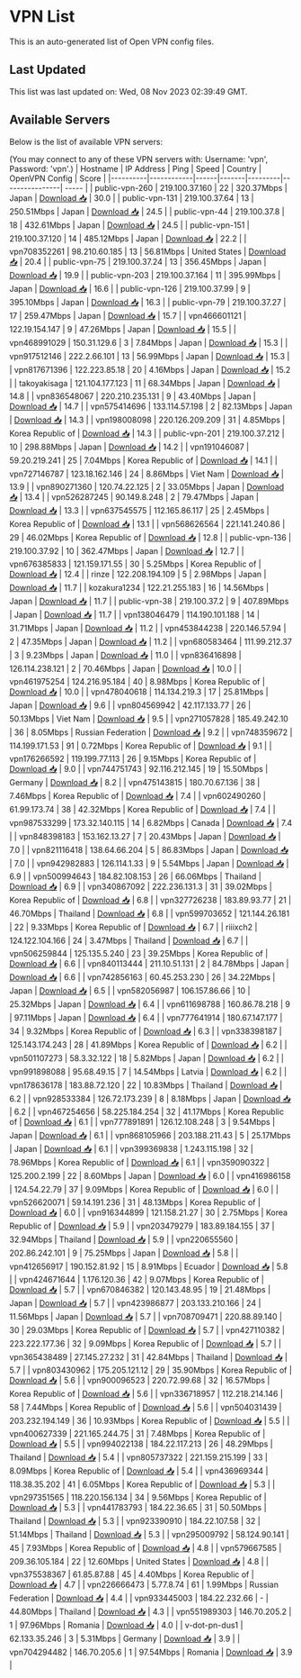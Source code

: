 # VPN List

This is an auto-generated list of Open VPN config files.

## Last Updated

This list was last updated on: Wed, 08 Nov 2023 02:39:49 GMT.

## Available Servers

Below is the list of available VPN servers:

(You may connect to any of these VPN servers with: Username: 'vpn', Password: 'vpn'.)
| Hostname | IP Address | Ping | Speed | Country | OpenVPN Config | Score |
|----------|------------|------|-------|---------|----------------| ----- |
| public-vpn-260 | 219.100.37.160 | 22 | 320.37Mbps | Japan | [Download 📥](./configs/server_0_JP.ovpn) | 30.0 |
| public-vpn-131 | 219.100.37.64 | 13 | 250.51Mbps | Japan | [Download 📥](./configs/server_1_JP.ovpn) | 24.5 |
| public-vpn-44 | 219.100.37.8 | 18 | 432.61Mbps | Japan | [Download 📥](./configs/server_2_JP.ovpn) | 24.5 |
| public-vpn-151 | 219.100.37.120 | 14 | 485.12Mbps | Japan | [Download 📥](./configs/server_3_JP.ovpn) | 22.2 |
| vpn708352261 | 98.210.60.185 | 13 | 56.81Mbps | United States | [Download 📥](./configs/server_4_US.ovpn) | 20.4 |
| public-vpn-75 | 219.100.37.24 | 13 | 356.45Mbps | Japan | [Download 📥](./configs/server_5_JP.ovpn) | 19.9 |
| public-vpn-203 | 219.100.37.164 | 11 | 395.99Mbps | Japan | [Download 📥](./configs/server_6_JP.ovpn) | 16.6 |
| public-vpn-126 | 219.100.37.99 | 9 | 395.10Mbps | Japan | [Download 📥](./configs/server_7_JP.ovpn) | 16.3 |
| public-vpn-79 | 219.100.37.27 | 17 | 259.47Mbps | Japan | [Download 📥](./configs/server_8_JP.ovpn) | 15.7 |
| vpn466601121 | 122.19.154.147 | 9 | 47.26Mbps | Japan | [Download 📥](./configs/server_9_JP.ovpn) | 15.5 |
| vpn468991029 | 150.31.129.6 | 3 | 7.84Mbps | Japan | [Download 📥](./configs/server_10_JP.ovpn) | 15.3 |
| vpn917512146 | 222.2.66.101 | 13 | 56.99Mbps | Japan | [Download 📥](./configs/server_11_JP.ovpn) | 15.3 |
| vpn817671396 | 122.223.85.18 | 20 | 4.16Mbps | Japan | [Download 📥](./configs/server_12_JP.ovpn) | 15.2 |
| takoyakisaga | 121.104.177.123 | 11 | 68.34Mbps | Japan | [Download 📥](./configs/server_13_JP.ovpn) | 14.8 |
| vpn836548067 | 220.210.235.131 | 9 | 43.40Mbps | Japan | [Download 📥](./configs/server_14_JP.ovpn) | 14.7 |
| vpn575414696 | 133.114.57.198 | 2 | 82.13Mbps | Japan | [Download 📥](./configs/server_15_JP.ovpn) | 14.3 |
| vpn198008098 | 220.126.209.209 | 31 | 4.85Mbps | Korea Republic of | [Download 📥](./configs/server_16_KR.ovpn) | 14.3 |
| public-vpn-201 | 219.100.37.212 | 10 | 298.88Mbps | Japan | [Download 📥](./configs/server_17_JP.ovpn) | 14.2 |
| vpn191046087 | 59.20.219.241 | 25 | 7.04Mbps | Korea Republic of | [Download 📥](./configs/server_18_KR.ovpn) | 14.1 |
| vpn727146787 | 123.18.162.146 | 24 | 8.86Mbps | Viet Nam | [Download 📥](./configs/server_19_VN.ovpn) | 13.9 |
| vpn890271360 | 120.74.22.125 | 2 | 33.05Mbps | Japan | [Download 📥](./configs/server_20_JP.ovpn) | 13.4 |
| vpn526287245 | 90.149.8.248 | 2 | 79.47Mbps | Japan | [Download 📥](./configs/server_21_JP.ovpn) | 13.3 |
| vpn637545575 | 112.165.86.117 | 25 | 2.45Mbps | Korea Republic of | [Download 📥](./configs/server_22_KR.ovpn) | 13.1 |
| vpn568626564 | 221.141.240.86 | 29 | 46.02Mbps | Korea Republic of | [Download 📥](./configs/server_23_KR.ovpn) | 12.8 |
| public-vpn-136 | 219.100.37.92 | 10 | 362.47Mbps | Japan | [Download 📥](./configs/server_24_JP.ovpn) | 12.7 |
| vpn676385833 | 121.159.171.55 | 30 | 5.25Mbps | Korea Republic of | [Download 📥](./configs/server_25_KR.ovpn) | 12.4 |
| rinze | 122.208.194.109 | 5 | 2.98Mbps | Japan | [Download 📥](./configs/server_26_JP.ovpn) | 11.7 |
| kozakura1234 | 122.21.255.183 | 16 | 14.56Mbps | Japan | [Download 📥](./configs/server_27_JP.ovpn) | 11.7 |
| public-vpn-38 | 219.100.37.2 | 9 | 407.89Mbps | Japan | [Download 📥](./configs/server_28_JP.ovpn) | 11.7 |
| vpn138046479 | 114.190.101.188 | 14 | 31.71Mbps | Japan | [Download 📥](./configs/server_29_JP.ovpn) | 11.2 |
| vpn453844238 | 220.146.57.94 | 2 | 47.35Mbps | Japan | [Download 📥](./configs/server_30_JP.ovpn) | 11.2 |
| vpn680583464 | 111.99.212.37 | 3 | 9.23Mbps | Japan | [Download 📥](./configs/server_31_JP.ovpn) | 11.0 |
| vpn836416898 | 126.114.238.121 | 2 | 70.46Mbps | Japan | [Download 📥](./configs/server_32_JP.ovpn) | 10.0 |
| vpn461975254 | 124.216.95.184 | 40 | 8.98Mbps | Korea Republic of | [Download 📥](./configs/server_33_KR.ovpn) | 10.0 |
| vpn478040618 | 114.134.219.3 | 17 | 25.81Mbps | Japan | [Download 📥](./configs/server_34_JP.ovpn) | 9.6 |
| vpn804569942 | 42.117.133.77 | 26 | 50.13Mbps | Viet Nam | [Download 📥](./configs/server_35_VN.ovpn) | 9.5 |
| vpn271057828 | 185.49.242.10 | 36 | 8.05Mbps | Russian Federation | [Download 📥](./configs/server_36_RU.ovpn) | 9.2 |
| vpn748359672 | 114.199.171.53 | 91 | 0.72Mbps | Korea Republic of | [Download 📥](./configs/server_37_KR.ovpn) | 9.1 |
| vpn176266592 | 119.199.77.113 | 26 | 9.15Mbps | Korea Republic of | [Download 📥](./configs/server_38_KR.ovpn) | 9.0 |
| vpn744751743 | 92.116.212.145 | 19 | 15.50Mbps | Germany | [Download 📥](./configs/server_39_DE.ovpn) | 8.2 |
| vpn475143815 | 180.70.67.136 | 38 | 7.46Mbps | Korea Republic of | [Download 📥](./configs/server_40_KR.ovpn) | 7.4 |
| vpn602490260 | 61.99.173.74 | 38 | 42.32Mbps | Korea Republic of | [Download 📥](./configs/server_41_KR.ovpn) | 7.4 |
| vpn987533299 | 173.32.140.115 | 14 | 6.82Mbps | Canada | [Download 📥](./configs/server_42_CA.ovpn) | 7.4 |
| vpn848398183 | 153.162.13.27 | 7 | 20.43Mbps | Japan | [Download 📥](./configs/server_43_JP.ovpn) | 7.0 |
| vpn821116418 | 138.64.66.204 | 5 | 86.83Mbps | Japan | [Download 📥](./configs/server_44_JP.ovpn) | 7.0 |
| vpn942982883 | 126.114.1.33 | 9 | 5.54Mbps | Japan | [Download 📥](./configs/server_45_JP.ovpn) | 6.9 |
| vpn500994643 | 184.82.108.153 | 26 | 66.06Mbps | Thailand | [Download 📥](./configs/server_46_TH.ovpn) | 6.9 |
| vpn340867092 | 222.236.131.3 | 31 | 39.02Mbps | Korea Republic of | [Download 📥](./configs/server_47_KR.ovpn) | 6.8 |
| vpn327726238 | 183.89.93.77 | 21 | 46.70Mbps | Thailand | [Download 📥](./configs/server_48_TH.ovpn) | 6.8 |
| vpn599703652 | 121.144.26.181 | 22 | 9.33Mbps | Korea Republic of | [Download 📥](./configs/server_49_KR.ovpn) | 6.7 |
| riiixch2 | 124.122.104.166 | 24 | 3.47Mbps | Thailand | [Download 📥](./configs/server_50_TH.ovpn) | 6.7 |
| vpn506259844 | 125.135.5.240 | 23 | 39.25Mbps | Korea Republic of | [Download 📥](./configs/server_51_KR.ovpn) | 6.6 |
| vpn840113444 | 211.10.51.131 | 2 | 84.78Mbps | Japan | [Download 📥](./configs/server_52_JP.ovpn) | 6.6 |
| vpn742856163 | 60.45.253.230 | 26 | 34.22Mbps | Japan | [Download 📥](./configs/server_53_JP.ovpn) | 6.5 |
| vpn582056987 | 106.157.86.66 | 10 | 25.32Mbps | Japan | [Download 📥](./configs/server_54_JP.ovpn) | 6.4 |
| vpn611698788 | 160.86.78.218 | 9 | 97.11Mbps | Japan | [Download 📥](./configs/server_55_JP.ovpn) | 6.4 |
| vpn777641914 | 180.67.147.177 | 34 | 9.32Mbps | Korea Republic of | [Download 📥](./configs/server_56_KR.ovpn) | 6.3 |
| vpn338398187 | 125.143.174.243 | 28 | 41.89Mbps | Korea Republic of | [Download 📥](./configs/server_57_KR.ovpn) | 6.2 |
| vpn501107273 | 58.3.32.122 | 18 | 5.82Mbps | Japan | [Download 📥](./configs/server_58_JP.ovpn) | 6.2 |
| vpn991898088 | 95.68.49.15 | 7 | 14.54Mbps | Latvia | [Download 📥](./configs/server_59_LV.ovpn) | 6.2 |
| vpn178636178 | 183.88.72.120 | 22 | 10.83Mbps | Thailand | [Download 📥](./configs/server_60_TH.ovpn) | 6.2 |
| vpn928533384 | 126.72.173.239 | 8 | 8.18Mbps | Japan | [Download 📥](./configs/server_61_JP.ovpn) | 6.2 |
| vpn467254656 | 58.225.184.254 | 32 | 41.17Mbps | Korea Republic of | [Download 📥](./configs/server_62_KR.ovpn) | 6.1 |
| vpn777891891 | 126.12.108.248 | 3 | 9.54Mbps | Japan | [Download 📥](./configs/server_63_JP.ovpn) | 6.1 |
| vpn868105966 | 203.188.211.43 | 5 | 25.17Mbps | Japan | [Download 📥](./configs/server_64_JP.ovpn) | 6.1 |
| vpn399369838 | 1.243.115.198 | 32 | 78.96Mbps | Korea Republic of | [Download 📥](./configs/server_65_KR.ovpn) | 6.1 |
| vpn359090322 | 125.200.2.199 | 22 | 8.60Mbps | Japan | [Download 📥](./configs/server_66_JP.ovpn) | 6.0 |
| vpn416986158 | 124.54.22.79 | 37 | 9.09Mbps | Korea Republic of | [Download 📥](./configs/server_67_KR.ovpn) | 6.0 |
| vpn526620071 | 59.14.191.236 | 31 | 48.13Mbps | Korea Republic of | [Download 📥](./configs/server_68_KR.ovpn) | 6.0 |
| vpn916344899 | 121.158.21.27 | 30 | 2.75Mbps | Korea Republic of | [Download 📥](./configs/server_69_KR.ovpn) | 5.9 |
| vpn203479279 | 183.89.184.155 | 37 | 32.94Mbps | Thailand | [Download 📥](./configs/server_70_TH.ovpn) | 5.9 |
| vpn220655560 | 202.86.242.101 | 9 | 75.25Mbps | Japan | [Download 📥](./configs/server_71_JP.ovpn) | 5.8 |
| vpn412656917 | 190.152.81.92 | 15 | 8.91Mbps | Ecuador | [Download 📥](./configs/server_72_EC.ovpn) | 5.8 |
| vpn424671644 | 1.176.120.36 | 42 | 9.07Mbps | Korea Republic of | [Download 📥](./configs/server_73_KR.ovpn) | 5.7 |
| vpn670846382 | 120.143.48.95 | 19 | 21.48Mbps | Japan | [Download 📥](./configs/server_74_JP.ovpn) | 5.7 |
| vpn423986877 | 203.133.210.166 | 24 | 11.56Mbps | Japan | [Download 📥](./configs/server_75_JP.ovpn) | 5.7 |
| vpn708709471 | 220.88.89.140 | 30 | 29.03Mbps | Korea Republic of | [Download 📥](./configs/server_76_KR.ovpn) | 5.7 |
| vpn427110382 | 223.222.177.36 | 32 | 9.09Mbps | Korea Republic of | [Download 📥](./configs/server_77_KR.ovpn) | 5.7 |
| vpn365438489 | 27.145.27.232 | 31 | 42.84Mbps | Thailand | [Download 📥](./configs/server_78_TH.ovpn) | 5.7 |
| vpn803430962 | 175.205.121.12 | 29 | 35.90Mbps | Korea Republic of | [Download 📥](./configs/server_79_KR.ovpn) | 5.6 |
| vpn900096523 | 220.72.99.68 | 32 | 16.57Mbps | Korea Republic of | [Download 📥](./configs/server_80_KR.ovpn) | 5.6 |
| vpn336718957 | 112.218.214.146 | 58 | 7.44Mbps | Korea Republic of | [Download 📥](./configs/server_81_KR.ovpn) | 5.6 |
| vpn504031439 | 203.232.194.149 | 36 | 10.93Mbps | Korea Republic of | [Download 📥](./configs/server_82_KR.ovpn) | 5.5 |
| vpn400627339 | 221.165.244.75 | 31 | 7.48Mbps | Korea Republic of | [Download 📥](./configs/server_83_KR.ovpn) | 5.5 |
| vpn994022138 | 184.22.117.213 | 26 | 48.29Mbps | Thailand | [Download 📥](./configs/server_84_TH.ovpn) | 5.4 |
| vpn805737322 | 221.159.215.199 | 33 | 8.09Mbps | Korea Republic of | [Download 📥](./configs/server_85_KR.ovpn) | 5.4 |
| vpn436969344 | 118.38.35.202 | 41 | 6.05Mbps | Korea Republic of | [Download 📥](./configs/server_86_KR.ovpn) | 5.3 |
| vpn297351565 | 118.220.156.134 | 34 | 9.56Mbps | Korea Republic of | [Download 📥](./configs/server_87_KR.ovpn) | 5.3 |
| vpn441783793 | 184.22.36.65 | 31 | 50.50Mbps | Thailand | [Download 📥](./configs/server_88_TH.ovpn) | 5.3 |
| vpn923390910 | 184.22.107.58 | 32 | 51.14Mbps | Thailand | [Download 📥](./configs/server_89_TH.ovpn) | 5.3 |
| vpn295009792 | 58.124.90.141 | 45 | 7.93Mbps | Korea Republic of | [Download 📥](./configs/server_90_KR.ovpn) | 4.8 |
| vpn579667585 | 209.36.105.184 | 22 | 12.60Mbps | United States | [Download 📥](./configs/server_91_US.ovpn) | 4.8 |
| vpn375538367 | 61.85.87.88 | 45 | 4.40Mbps | Korea Republic of | [Download 📥](./configs/server_92_KR.ovpn) | 4.7 |
| vpn226666473 | 5.77.8.74 | 61 | 1.99Mbps | Russian Federation | [Download 📥](./configs/server_93_RU.ovpn) | 4.4 |
| vpn933445003 | 184.22.232.66 | - | 44.80Mbps | Thailand | [Download 📥](./configs/server_94_TH.ovpn) | 4.3 |
| vpn551989303 | 146.70.205.2 | 1 | 97.96Mbps | Romania | [Download 📥](./configs/server_95_RO.ovpn) | 4.0 |
| v-dot-pn-dus1 | 62.133.35.246 | 3 | 5.31Mbps | Germany | [Download 📥](./configs/server_96_DE.ovpn) | 3.9 |
| vpn704294482 | 146.70.205.6 | 1 | 97.54Mbps | Romania | [Download 📥](./configs/server_97_RO.ovpn) | 3.9 |
